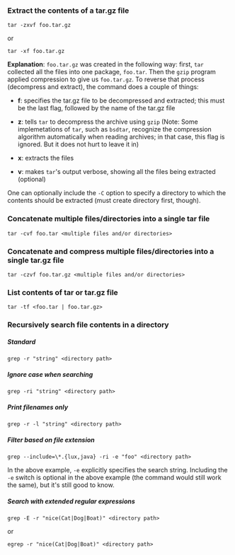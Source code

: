 ### Extract the contents of a tar.gz file

    tar -zxvf foo.tar.gz

or

    tar -xf foo.tar.gz

**Explanation**: `foo.tar.gz` was created in the following way:
first, `tar` collected all the files into one package, `foo.tar`.
Then the `gzip` program applied compression to give us `foo.tar.gz`.
To reverse that process (decompress and extract), the command does
a couple of things:

* **f**: specifies the tar.gz file to be decompressed and extracted;
         this must be the last flag, followed by the name of the
         tar.gz file

* **z**: tells `tar` to decompress the archive using `gzip`
         (Note: Some implemetations of `tar`, such as `bsdtar`, recognize
         the compression algorithm automatically when reading archives;
         in that case, this flag is ignored. But it does not hurt to
         leave it in)

* **x**: extracts the files

* **v**: makes `tar`'s output verbose, showing all the files being
         extracted (optional)

One can optionally include the `-C` option to specify a directory to which the
contents should be extracted (must create directory first, though).


### Concatenate multiple files/directories into a single tar file

    tar -cvf foo.tar <multiple files and/or directories>


### Concatenate and compress multiple files/directories into a single tar.gz file

    tar -czvf foo.tar.gz <multiple files and/or directories>


### List contents of tar or tar.gz file

    tar -tf <foo.tar | foo.tar.gz>


### Recursively search file contents in a directory

##### Standard

    grep -r "string" <directory path>

##### Ignore case when searching

    grep -ri "string" <directory path>

##### Print filenames only

    grep -r -l "string" <directory path>

##### Filter based on file extension

    grep --include=\*.{lux,java} -ri -e "foo" <directory path>

In the above example, `-e` explicitly specifies the search string. Including
the `-e` switch is optional in the above example (the command would still work
the same), but it's still good to know.

##### Search with extended regular expressions

    grep -E -r "nice(Cat|Dog|Boat)" <directory path>

or

    egrep -r "nice(Cat|Dog|Boat)" <directory path>
